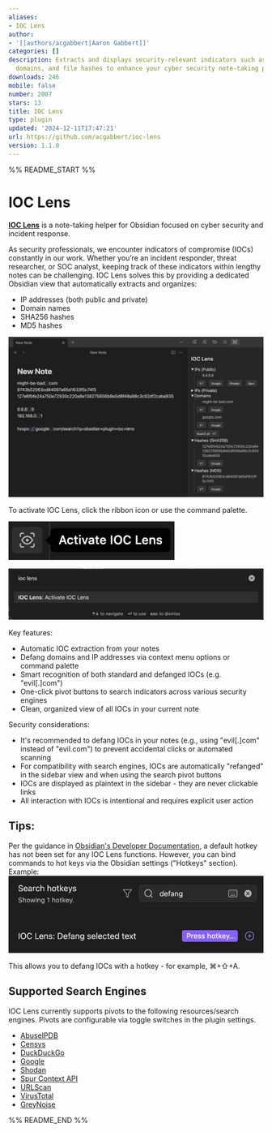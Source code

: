 ```yaml
---
aliases:
- IOC Lens
author:
- '[[authors/acgabbert|Aaron Gabbert]]'
categories: []
description: Extracts and displays security-relevant indicators such as IP addresses,
  domains, and file hashes to enhance your cyber security note-taking process.
downloads: 246
mobile: false
number: 2007
stars: 13
title: IOC Lens
type: plugin
updated: '2024-12-11T17:47:21'
url: https://github.com/acgabbert/ioc-lens
version: 1.1.0
---
```


%% README_START %%

# IOC Lens

[**IOC Lens**](https://gabbert.me/Projects/IOC+Lens) is a note-taking helper for Obsidian focused on cyber security and incident response.

As security professionals, we encounter indicators of compromise (IOCs) constantly in our work. Whether you’re an incident responder, threat researcher, or SOC analyst, keeping track of these indicators within lengthy notes can be challenging. IOC Lens solves this by providing a dedicated Obsidian view that automatically extracts and organizes:
- IP addresses (both public and private)
- Domain names
- SHA256 hashes
- MD5 hashes

![demo](https://raw.githubusercontent.com/acgabbert/ioc-lens/refs/heads/main/resources/usage-example.png)

To activate IOC Lens, click the ribbon icon or use the command palette.

![ribbon icon](https://raw.githubusercontent.com/acgabbert/ioc-lens/refs/heads/main/resources/ribbon-icon.png)

![command palette](https://raw.githubusercontent.com/acgabbert/ioc-lens/refs/heads/main/resources/command-palette.png)

Key features:
- Automatic IOC extraction from your notes
- Defang domains and IP addresses via context menu options or command palette
- Smart recognition of both standard and defanged IOCs (e.g. "evil[.]com")
- One-click pivot buttons to search indicators across various security engines
- Clean, organized view of all IOCs in your current note

Security considerations:
- It's recommended to defang IOCs in your notes (e.g., using "evil[.]com" instead of "evil.com") to prevent accidental clicks or automated scanning
- For compatibility with search engines, IOCs are automatically "refanged" in the sidebar view and when using the search pivot buttons
- IOCs are displayed as plaintext in the sidebar - they are never clickable links
- All interaction with IOCs is intentional and requires explicit user action

## Tips:
Per the guidance in [Obsidian's Developer Documentation](https://docs.obsidian.md/Reference/TypeScript+API/Command/hotkeys), a default hotkey has not been set for any IOC Lens functions. However, you can bind commands to hot keys via the Obsidian settings ("Hotkeys" section). Example:
![hotkey-example](https://raw.githubusercontent.com/acgabbert/ioc-lens/refs/heads/main/resources/hotkey-example.png)

This allows you to defang IOCs with a hotkey - for example, ⌘+⇧+A.

## Supported Search Engines
IOC Lens currently supports pivots to the following resources/search engines. Pivots are configurable via toggle switches in the plugin settings.
- [AbuseIPDB](https://www.abuseipdb.com)
- [Censys](https://search.censys.io)
- [DuckDuckGo](https://duckduckgo.com)
- [Google](https://google.com)
- [Shodan](https://shodan.io)
- [Spur Context API](https://spur.us/context-api/)
- [URLScan](https://urlscan.io/search/)
- [VirusTotal](https://virustotal.com)
- [GreyNoise](https://viz.greynoise.io)

%% README_END %%